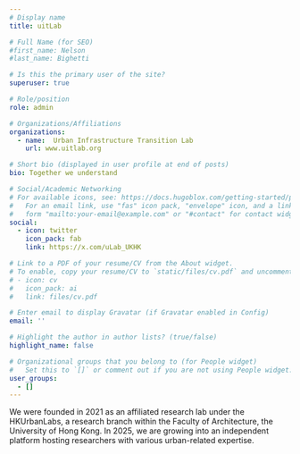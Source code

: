 ```yaml
---
# Display name
title: uitLab

# Full Name (for SEO)
#first_name: Nelson
#last_name: Bighetti

# Is this the primary user of the site?
superuser: true

# Role/position
role: admin

# Organizations/Affiliations
organizations:
  - name:  Urban Infrastructure Transition Lab
    url: www.uitlab.org

# Short bio (displayed in user profile at end of posts)
bio: Together we understand

# Social/Academic Networking
# For available icons, see: https://docs.hugoblox.com/getting-started/page-builder/#icons
#   For an email link, use "fas" icon pack, "envelope" icon, and a link in the
#   form "mailto:your-email@example.com" or "#contact" for contact widget.
social:
  - icon: twitter
    icon_pack: fab
    link: https://x.com/uLab_UKHK

# Link to a PDF of your resume/CV from the About widget.
# To enable, copy your resume/CV to `static/files/cv.pdf` and uncomment the lines below.
# - icon: cv
#   icon_pack: ai
#   link: files/cv.pdf

# Enter email to display Gravatar (if Gravatar enabled in Config)
email: ''

# Highlight the author in author lists? (true/false)
highlight_name: false

# Organizational groups that you belong to (for People widget)
#   Set this to `[]` or comment out if you are not using People widget.
user_groups:
  - []
---
```


We were founded in 2021 as an affiliated research lab under the HKUrbanLabs, a research branch within the Faculty of Architecture, the University of Hong Kong. In 2025, we are growing into an independent platform hosting researchers with various urban-related expertise. 
